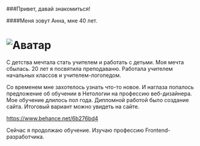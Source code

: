###Привет, давай знакомиться!

####Меня зовут Анна, мне 40 лет.

# ![Аватар](iimages/Аватар.jpg) 

С детства мечтала стать учителем и работать с детьми.
Моя мечта сбылась. 20 лет я посвятила преподаваню. Работала учителем начальных классов и учителем-логопедом.

Со временем мне захотелось узнать что-то новое. И наглаза попалось предложение об обучении в Нетологии на профессию веб-дизайнера. Мое обучение длилось пол года.
Дипломной работой было создание сайта. Итоговый вариант можно увидеть на сайте.

https://www.behance.net/6b276bd4

Сейчас я продолжаю обучение. Изучаю профессию Frontend-разработчика.